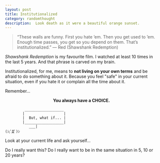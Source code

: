 ```yaml
---
layout: post
title: Institutionalized
category: randomthought
description:  Look death as it were a beautiful orange sunset.
---
```


> “These walls are funny. First you hate ’em. Then you get used to ’em. Enough time passes, you get so you depend on them. That’s institutionalized.” — Red (Shawshank Redemption)

_Shawshank Redemption_ is my favourite film. I watched at least 10 times in the last 5 years. 
And that phrase is carved on my brain.

Institutionalized, for me, means to **not living on your own terms** and be afraid to do something about it.
Because you feel "safe" in your current situation, even if you hate it or complain all the time about it.

Remember...

**<center> You always have a CHOICE.</center>**

```
         __________________
        |                  |
        |  But, what if... |
        |__________________|
           ___|
(ｼ;ﾟДﾟ)ｼ

```

Look at your current life and ask yourself... 

Do I really want this? Do I really want to be in the same situation in 5, 10 or  20 years?





